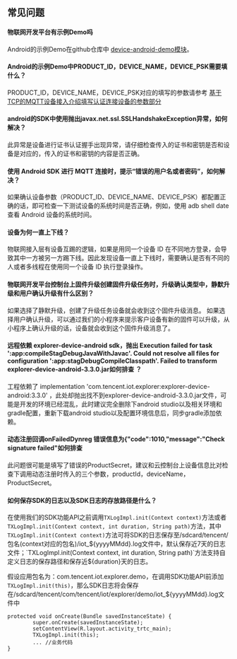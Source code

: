 ## 常见问题

#### 物联网开发平台有示例Demo吗

Android的示例Demo在github仓库中 [device-android-demo模块](../../device-android-demo)。

#### Android的示例Demo中PRODUCT_ID，DEVICE_NAME，DEVICE_PSK需要填什么？

PRODUCT_ID，DEVICE_NAME，DEVICE_PSK对应的填写的参数请参考 [基于TCP的MQTT设备接入介绍填写认证连接设备的参数部分](../../explorer-device-android/docs/控制设备上下线.md#填写认证连接设备的参数)

#### android的SDK中使用抛出javax.net.ssl.SSLHandshakeException异常，如何解决？

此异常是设备进行证书认证握手出现异常，请仔细检查传入的证书和密钥是否和设备是对应的，传入的证书和密钥的内容是否正确。

#### 使用 Android SDK 进行 MQTT 连接时，提示“错误的用户名或者密码”，如何解决？

如果确认设备参数（PRODUCT_ID、DEVICE_NAME、DEVICE_PSK）都配置正确的话，即可检查一下测试设备的系统时间是否正确，例如，使用 adb shell date 查看 Android 设备的系统时间。

#### 设备为何一直上下线？

物联网接入层有设备互踢的逻辑，如果是用同一个设备 ID 在不同地方登录，会导致其中一方被另一方踢下线。因此发现设备一直上下线时，需要确认是否有不同的人或者多线程在使用同一个设备 ID 执行登录操作。

#### 物联网开发平台控制台上固件升级创建固件升级任务时，升级确认类型中，静默升级和用户确认升级有什么区别？

如果选择了静默升级，创建了升级任务设备就会收到这个固件升级消息。
如果选择用户确认升级，可以通过我们的小程序来提示客户设备有新的固件可以升级，从小程序上确认升级的话，设备就会收到这个固件升级消息了。

#### 远程依赖 explorer-device-android sdk，抛出 Execution failed for task ':app:compileStagDebugJavaWithJavac'.  Could not resolve all files for configuration ':app:stagDebugCompileClasspath'. Failed to transform explorer-device-android-3.3.0.jar如何排查 ？

工程依赖了 implementation 'com.tencent.iot.explorer:explorer-device-android:3.3.0' ，此处却抛出找不到explorer-device-android-3.3.0.jar文件，可能是开发的环境已经混乱，此时建议完全删除下android studio以及相关环境和gradle配置，重新下载android studio以及配置环境信息后，同步gradle添加依赖。

#### 动态注册回调onFailedDynreg 错误信息为{"code":1010,"message":"Check signature failed"如何排查

此问题很可能是填写了错误的ProductSecret，建议和云控制台上设备信息比对检查下调用动态注册时传入的三个参数，productId，deviceName，ProductSecret。

#### 如何保存SDK的日志以及SDK日志的存放路径是什么？

在使用我们的SDK功能API之前调用`TXLogImpl.init(Context context)`方法或者`TXLogImpl.init(Context context, int duration, String path)`方法，其中`TXLogImpl.init(Context context)`方法可将SDK的日志保存至/sdcard/tencent/包名(context对应的包名)/iot_${yyyyMMdd}.log文件中，默认保存近7天的日志文件；`TXLogImpl.init(Context context, int duration, String path)`方法支持自定义日志的保存路径和保存近${duration}天的日志。

假设应用包名为：com.tencent.iot.explorer.demo，在调用SDK功能API前添加`TXLogImpl.init(this)`，那么SDK日志将会保存在/sdcard/tencent/com/tencent/iot/explorer/demo/iot_${yyyyMMdd}.log文件中
```
protected void onCreate(Bundle savedInstanceState) {
        super.onCreate(savedInstanceState);
        setContentView(R.layout.activity_trtc_main);
        TXLogImpl.init(this);
        ... //业务代码
}
```